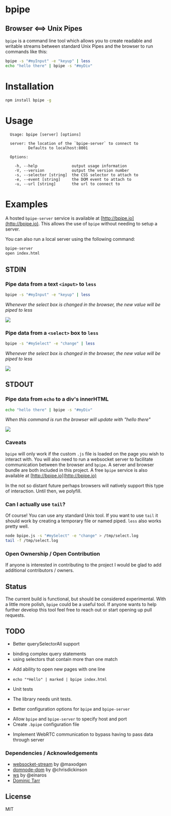 # bpipe

## Browser <==> Unix Pipes

`bpipe` is a command line tool which allows you to create readable and writable streams between standard Unix Pipes and the browser to run commands like this:

```bash
bpipe -s "#myInput" -e "keyup" | less
echo "hello there" | bpipe -s "#myDiv"
````

# Installation

```bash
npm install bpipe -g
```

# Usage

```
  Usage: bpipe [server] [options]

  server: the location of the `bpipe-server` to connect to
          Defaults to localhost:8001

  Options:

    -h, --help               output usage information
    -V, --version            output the version number
    -s, --selector [string]  the CSS selector to attach to
    -e, --event [string]     the DOM event to attach to
    -u, --url [string]       the url to connect to

```


# Examples

A hosted `bpipe-server` service is available at [http://bpipe.io](http://bpipe.io). This allows the use of `bpipe` without needing to setup a server.

You can also run a local server using the following command:

```bash
bpipe-server
open index.html
```

## STDIN

### Pipe data from a text `<input>` to `less`

```bash
bpipe -s "#myInput" -e "keyup" | less
```

*Whenever the select box is changed in the browser, the new value will be piped to less*

<img src="https://github.com/Marak/bpipe/raw/master/screenshots/pipe-text-input-to-less.gif"/>


### Pipe data from a `<select>` box to `less`

```bash
bpipe -s "#mySelect" -e "change" | less
```

*Whenever the select box is changed in the browser, the new value will be piped to less*

<img src="https://github.com/Marak/bpipe/raw/master/screenshots/pipe-select-box-to-less.gif"/>



## STDOUT

### Pipe data from `echo` to a div's innerHTML
  
```bash
echo "hello there" | bpipe -s "#myDiv"
```

*When this command is run the browser will update with "hello there"*

<img src="https://github.com/Marak/bpipe/raw/master/screenshots/pipe-echo-to-div.gif"/>


### Caveats

`bpipe` will only work if the custom `.js` file is loaded on the page you wish to interact with. You will also need to run a websocket server to facilitate communication between the browser and `bpipe`. A server and browser bundle are both included in this project. A free `bpipe` service is also available at [http://bpipe.io](http://bpipe.io)

In the not so distant future perhaps browsers will natively support this type of interaction. Until then, we polyfill.

### Can I actually use `tail`?

Of course! You can use any standard Unix tool. If you want to use `tail` it should work by creating a temporary file or named piped.
`less` also works pretty well.

```bash
node bpipe.js -s "#mySelect" -e "change" > /tmp/select.log
tail -f /tmp/select.log
```

### Open Ownership / Open Contribution

If anyone is interested in contributing to the project I would be glad to add additional contributors / owners. 

## Status

The current build is functional, but should be considered experimental. With a little more polish, `bpipe` could be a useful tool. If anyone wants to help further develop this tool feel free to reach out or start opening up pull requests.

## TODO

* Better querySelectorAll support
 - binding complex query statements
 - using selectors that contain more than one match
* Add ability to open new pages with one line
 - `echo "*Hello" | marked | bpipe index.html`
* Unit tests
 - The library needs unit tests.
* Better configuration options for `bpipe` and `bpipe-server`
 - Allow `bpipe` and `bpipe-server` to specify host and port
 - Create `.bpipe` configuration file
* Implement WebRTC communication to bypass having to pass data through server

### Dependencies / Acknowledgements

- [websocket-stream](https://github.com/maxogden/websocket-stream) by @maxodgen
- [domnode-dom](https://github.com/chrisdickinson/domnode-dom) by @chrisdickinson
- [ws](https://github.com/einaros/ws) by @einaros
- [Dominic Tarr](https://github.com/dominictarr/)

## License
MIT

